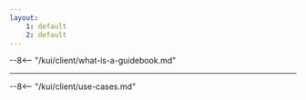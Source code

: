 ```yaml
---
layout:
    1: default
    2: default
---
```


--8<-- "/kui/client/what-is-a-guidebook.md"

---

--8<-- "/kui/client/use-cases.md"
